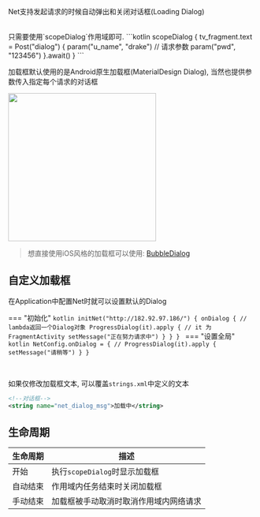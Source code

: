 Net支持发起请求的时候自动弹出和关闭对话框(Loading Dialog)


<br>
只需要使用`scopeDialog`作用域即可.
```kotlin
scopeDialog {
    tv_fragment.text = Post<String>("dialog") {
        param("u_name", "drake") // 请求参数
        param("pwd", "123456")
    }.await()
}
```

<br>

加载框默认使用的是Android原生加载框(MaterialDesign Dialog), 当然也提供参数传入指定每个请求的对话框

<img src="https://i.imgur.com/egUM3V1.png" width="300"/>

> 想直接使用iOS风格的加载框可以使用: [BubbleDialog](https://liangjingkanji.github.io/Tooltip/bubble/)

## 自定义加载框

在Application中配置Net时就可以设置默认的Dialog

=== "初始化"
    ```kotlin
    initNet("http://182.92.97.186/") {
        onDialog { // lambda返回一个Dialog对象
            ProgressDialog(it).apply { // it 为 FragmentActivity
                setMessage("正在努力请求中")
            }
        }
    }
    ```
=== "设置全局"
    ```kotlin
    NetConfig.onDialog = { //
        ProgressDialog(it).apply {
            setMessage("请稍等")
        }
    }
    ```

<br>

如果仅修改加载框文本, 可以覆盖`strings.xml`中定义的文本
```xml
<!--对话框-->
<string name="net_dialog_msg">加载中</string>
```

## 生命周期

|生命周期|描述|
|-|-|
|开始|执行`scopeDialog`时显示加载框|
|自动结束|作用域内任务结束时关闭加载框|
|手动结束|加载框被手动取消时取消作用域内网络请求|
